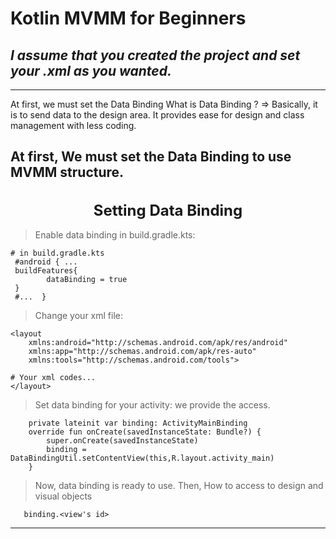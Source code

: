 # Kotlin MVMM for Beginners

*I assume that you created the project and set your .xml as you wanted.*
---
---

At first, we must set the Data Binding 
What is Data Binding ?   =>   Basically, it is to send data to the design area. It provides ease for design and class management with less coding.

## At first, We must set the Data Binding to use MVMM structure.
<h1 style="text-align: center;font-size: 24px;"> Setting Data Binding </h1>


> Enable data binding in build.gradle.kts:
```
# in build.gradle.kts
 #android { ...
 buildFeatures{
        dataBinding = true
 }
 #...  }
```
> Change your xml file:
```
<layout
    xmlns:android="http://schemas.android.com/apk/res/android"
    xmlns:app="http://schemas.android.com/apk/res-auto"
    xmlns:tools="http://schemas.android.com/tools">

# Your xml codes...
</layout>
```
> Set data binding for your activity: we provide the access.
```
    private lateinit var binding: ActivityMainBinding
    override fun onCreate(savedInstanceState: Bundle?) {
        super.onCreate(savedInstanceState)
        binding = DataBindingUtil.setContentView(this,R.layout.activity_main)
    }
```

> Now, data binding is ready to use.     Then, How to access to design and visual objects 
```
   binding.<view's id>  
```

---



